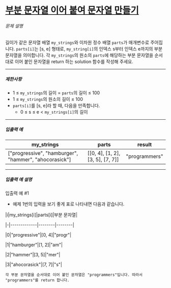 # [부분 문자열 이어 붙여 문자열 만들기](https://school.programmers.co.kr/learn/courses/30/lessons/181911)


###### 문제 설명


길이가 같은 문자열 배열 `my_strings`와 이차원 정수 배열 `parts`가 매개변수로 주어집니다. `parts[i]`는 \[s, e] 형태로, `my_string[i]`의 인덱스 s부터 인덱스 e까지의 부분 문자열을 의미합니다. 각 `my_strings`의 원소의 `parts`에 해당하는 부분 문자열을 순서대로 이어 붙인 문자열을 return 하는 solution 함수를 작성해 주세요.




---


##### 제한사항


* 1 ≤ `my_strings`의 길이 \= `parts`의 길이 ≤ 100
* 1 ≤ `my_strings`의 원소의 길이 ≤ 100
* `parts[i]`를 \[s, e]라 할 때, 다음을 만족합니다.
	+ 0 ≤ s ≤ e \< `my_strings[i]`의 길이




---


##### 입출력 예




| my\_strings | parts | result |
| --- | --- | --- |
| \["progressive", "hamburger", "hammer", "ahocorasick"] | \[\[0, 4], \[1, 2], \[3, 5], \[7, 7]] | "programmers" |




---


##### 입출력 예 설명


입출력 예 \#1


* 예제 1번의 입력을 보기 좋게 표로 나타내면 다음과 같습니다.


\|i\|my\_strings\[i]\|parts\[i]\|부분 문자열\|


\|\-\|\-\-\-\-\-\-\-\-\-\-\-\-\-\|\-\-\-\-\-\-\-\-\|\-\-\-\-\-\-\-\-\|


\|0\|"progressive"\|\[0, 4]\|"progr"\|


\|1\|"hamburger"\|\[1, 2]\|"am"\|


\|2\|"hammer"\|\[3, 5]\|"mer"\|


\|3\|"ahocorasick"\|\[7, 7]\|"s"\|



```
각 부분 문자열을 순서대로 이어 붙인 문자열은 "programmers"입니다. 따라서 "programmers"를 return 합니다.

```

